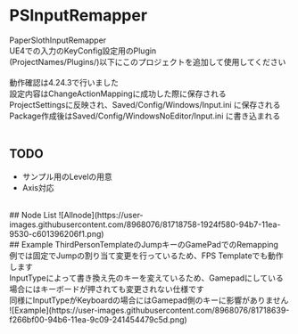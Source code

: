 # PSInputRemapper
PaperSlothInputRemapper<br>
UE4での入力のKeyConfig設定用のPlugin<br>
(ProjectNames/Plugins/)以下にこのプロジェクトを追加して使用してください<br>
<br>
動作確認は4.24.3で行いました<br>
設定内容はChangeActionMappingに成功した際に保存される<br>
ProjectSettingsに反映され、Saved/Config/Windows/Input.ini に保存される<br>
Package作成後はSaved/Config/WindowsNoEditor/Input.ini に書き込まれる<br>
<br>
## TODO
- サンプル用のLevelの用意
- Axis対応
<br>
## Node List
![Allnode](https://user-images.githubusercontent.com/8968076/81718758-1924f580-94b7-11ea-9530-c601396206f1.png)
<br>
## Example
ThirdPersonTemplateのJumpキーのGamePadでのRemapping<br>
例では固定でJumpの割り当て変更を行っているため、FPS Templateでも動作します<br>
InputTypeによって書き換え先のキーを変えているため、Gamepadにしている場合にはキーボードが押されても変更されない仕様です<br>
同様にInputTypeがKeyboardの場合にはGamepad側のキーに影響がありません<br>
![Example](https://user-images.githubusercontent.com/8968076/81718639-f266bf00-94b6-11ea-9c09-241454479c5d.png)
